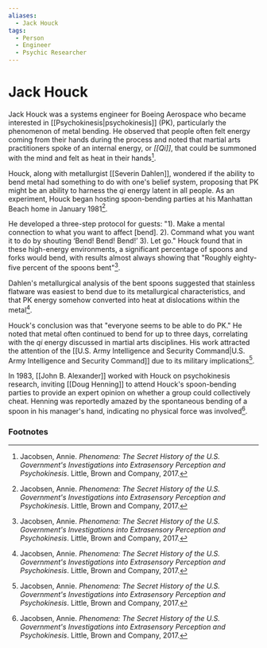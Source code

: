 ```yaml
---
aliases:
  - Jack Houck
tags:
  - Person
  - Engineer
  - Psychic Researcher
---
```

# Jack Houck

Jack Houck was a systems engineer for Boeing Aerospace who became interested in [[Psychokinesis|psychokinesis]] (PK), particularly the phenomenon of metal bending. He observed that people often felt energy coming from their hands during the process and noted that martial arts practitioners spoke of an internal energy, or *[[Qi]]*, that could be summoned with the mind and felt as heat in their hands[^1].

Houck, along with metallurgist [[Severin Dahlen]], wondered if the ability to bend metal had something to do with one's belief system, proposing that PK might be an ability to harness the *qi* energy latent in all people. As an experiment, Houck began hosting spoon-bending parties at his Manhattan Beach home in January 1981[^1].

He developed a three-step protocol for guests: "1). Make a mental connection to what you want to affect [bend]. 2). Command what you want it to do by shouting ‘Bend! Bend! Bend!’ 3). Let go." Houck found that in these high-energy environments, a significant percentage of spoons and forks would bend, with results almost always showing that "Roughly eighty-five percent of the spoons bent"[^1].

Dahlen's metallurgical analysis of the bent spoons suggested that stainless flatware was easiest to bend due to its metallurgical characteristics, and that PK energy somehow converted into heat at dislocations within the metal[^1].

Houck's conclusion was that "everyone seems to be able to do PK." He noted that metal often continued to bend for up to three days, correlating with the *qi* energy discussed in martial arts disciplines. His work attracted the attention of the [[U.S. Army Intelligence and Security Command|U.S. Army Intelligence and Security Command]] due to its military implications[^1].

In 1983, [[John B. Alexander]] worked with Houck on psychokinesis research, inviting [[Doug Henning]] to attend Houck's spoon-bending parties to provide an expert opinion on whether a group could collectively cheat. Henning was reportedly amazed by the spontaneous bending of a spoon in his manager's hand, indicating no physical force was involved[^1].

### Footnotes
[^1]: Jacobsen, Annie. *Phenomena: The Secret History of the U.S. Government's Investigations into Extrasensory Perception and Psychokinesis*. Little, Brown and Company, 2017.
